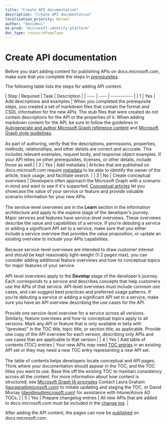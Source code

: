```yaml
---
title: "Create API documentation"
description: "Create API documentation"
localization_priority: Normal
author: "davidmu1"
ms.prod: "microsoft-identity-platform"
doc_type: resourcePageType
---
```


# Create API documentation 

Before you start adding content for publishing APIs on docs.microsoft.com, make sure that you complete the steps in [prerequisites](graph-prerequisites-new.md).

The following table lists the steps for adding API content.

| Step | Required | Task | Description |
| ---- | ---- | ----------- |
| 1 | Yes | Add descriptions and examples | When you completed the prerequisite steps, you created a set of markdown files that contain the format and CSDL information for the new APIs. The stub files that were created do not contain descriptions for the API or the properties of it. When adding markdown content for the API, be sure to follow the guidelines in [Autogenerate and author Microsoft Graph reference content](https://msgo.azurewebsites.net/add/document/guidelines/auto-generate-and-author-content.html) and [Microsoft Graph style guidelines](https://msgo.azurewebsites.net/add/document/guidelines/style.html).<br><br>As part of authoring, verify that the descriptions, permissions, properties, methods, relationships, and other details are correct and accurate. This includes relevant examples, request body, and response object examples. If your API relies on other prerequisites, licenses, or other details, include those as well.|
| 2 | Yes | Add metadata | Articles that are published on docs.microsoft.com require [metadata](https://msgo.azurewebsites.net/add/document/guidelines/metadata.html) to be able to identify the owner of the article, track usage, and facilitate search. |
| 3 | No | Create conceptual overviews | Developers often approach the Microsoft Graph with a scenario in mind and want to see if it's supported. [Conceptual articles](https://msgo.azurewebsites.net/add/document/guidelines/conceptual-topics.html) let you showcase the value of your service or feature and provide valuable scenario information for your new APIs.<br><br>The service-level overviews are in the **Learn** section in the information architecture and apply to the explore stage of the developer’s journey. Major services and features have service-level overviews. These overviews describe the value and capabilities of a service. If you’re debuting a service or adding a significant API set to a service, make sure that you either include a service overview that provides the value proposition, or update an existing overview to include your APIs capabilities.<br><br>Because service-level overviews are intended to draw customer interest and should be kept reasonably light-weight (1-2 pages max), you can consider adding additional feature overviews and how-to conceptual topics for major features of your service.<br><br>API-level overviews apply to the **Develop** stage of the developer’s journey. Each corresponds to a service and describes concepts that help customers use the APIs of that service. API-level overviews must include common use cases, and can suggest best practices and preferred usage patterns. If you’re debuting a service or adding a significant API set to a service, make sure you have an API overview describing the use cases for the API. <br><br>Provide one service-level overview for a service across all versions. Similarly, feature overviews and how-to conceptual topics apply to all versions. Mark any API or feature that is only available in beta with “(preview)” in the TOC title, topic title, or section title, as applicable. Provide one copy of the API overview for each version, describing only APIs and use cases that are applicable to that version.|
| 4 | Yes | Add table of contents (TOC) entries | Your new APIs may need [TOC entries](https://msgo.azurewebsites.net/add/document/guidelines/toc-and-topic-title.html) in an existing API set or they may need a new TOC entry representing a new API set.<br><br>The table of contents helps developers locate conceptual and API pages. Think where your documentation should appear in the TOC, and the TOC titles you want to use. Base this off the existing TOC to maintain consistency across all the content. For more information about how content is structured, see [Microsoft Graph IA pricinples](https://msgo.azurewebsites.net/add/document/guidelines/ia-principles.html) Contact Laura Graham (lauragra@microsoft.com) to initiate updating and staging the TOC, or David Murray (davidmu@microsoft.com) for assistance with Intune/Azure AD TOCs. |
| 5 | Yes | Prepare changelog entries | All new APIs that are added to docs.microsoft.com must be included in the [change log](https://msgo.azurewebsites.net/add/document/guidelines/changelog.html). |

After adding the API content, the pages can now be [published](graph-publish.md) on docs.microsoft.com.
